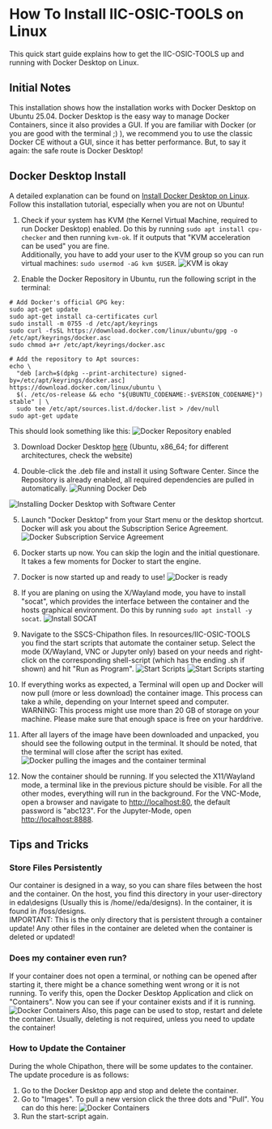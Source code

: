 # How To Install IIC-OSIC-TOOLS on Linux

This quick start guide explains how to get the IIC-OSIC-TOOLS up and running with Docker Desktop on Linux.

## Initial Notes

This installation shows how the installation works with Docker Desktop on Ubuntu 25.04. Docker Desktop is the easy way to manage Docker Containers, since it also provides a GUI. If you are familiar with Docker (or you are good with the terminal ;) ), we recommend you to use the classic Docker CE without a GUI, since it has better performance. But, to say it again: the safe route is Docker Desktop!

## Docker Desktop Install

A detailed explanation can be found on [Install Docker Desktop on Linux](https://docs.docker.com/desktop/setup/install/linux/). Follow this installation tutorial, especially when you are not on Ubuntu!


1. Check if your system has KVM (the Kernel Virtual Machine, required to run Docker Desktop) enabled. Do this by running
`sudo apt install cpu-checker` and then running `kvm-ok`. If it outputs that "KVM acceleration can be used" you are fine.  
Additionally, you have to add your user to the KVM group so you can run virtual machines: `sudo usermod -aG kvm $USER`.
![KVM is okay](./images/00_check_kvm.png)

2. Enable the Docker Repository in Ubuntu, run the following script in the terminal:
```
# Add Docker's official GPG key:
sudo apt-get update
sudo apt-get install ca-certificates curl
sudo install -m 0755 -d /etc/apt/keyrings
sudo curl -fsSL https://download.docker.com/linux/ubuntu/gpg -o /etc/apt/keyrings/docker.asc
sudo chmod a+r /etc/apt/keyrings/docker.asc

# Add the repository to Apt sources:
echo \
  "deb [arch=$(dpkg --print-architecture) signed-by=/etc/apt/keyrings/docker.asc] https://download.docker.com/linux/ubuntu \
  $(. /etc/os-release && echo "${UBUNTU_CODENAME:-$VERSION_CODENAME}") stable" | \
  sudo tee /etc/apt/sources.list.d/docker.list > /dev/null
sudo apt-get update
```
This should look something like this:
![Docker Repository enabled](./images/01_docker_repo.png)

3. Download Docker Desktop [here](https://desktop.docker.com/linux/main/amd64/docker-desktop-amd64.deb?utm_source=docker&utm_medium=webreferral&utm_campaign=docs-driven-download-linux-amd64) (Ubuntu, x86_64; for different architectures, check the website)

4. Double-click the .deb file and install it using Software Center. Since the Repository is already enabled, all required dependencies are pulled in automatically.
![Running Docker Deb](./images/02_docker_deb.png)

![Installing Docker Desktop with Software Center](./images/03_docker_deb_install.png)

5. Launch "Docker Desktop" from your Start menu or the desktop shortcut. Docker will ask you about the Subscription Serice Agreement.
![Docker Subscription Service Agreement](./images/04_first_start_agreement.png)

6. Docker starts up now. You can skip the login and the initial questionare. It takes a few moments for Docker to start the engine.

7. Docker is now started up and ready to use!
![Docker is ready](./images/05_docker_ready.png)

8. If you are planing on using the X/Wayland mode, you have to install "socat", which provides the interface between the container and the hosts graphical environment. Do this by running `sudo apt install -y socat`.
![Install SOCAT](./images/08_install_socat.png)

8. Navigate to the SSCS-Chipathon files. In resources/IIC-OSIC-TOOLS you find the start scripts that automate the container setup. Select the mode (X/Wayland, VNC or Jupyter only) based on your needs and right-click on the corresponding shell-script (which has the ending .sh if shown) and hit "Run as Program".
![Start Scripts](./images/06_resources_scripts.png)
![Start Scripts starting](./images/07_run_as_program.png)

9. If everything works as expected, a Terminal will open up and Docker will now pull (more or less download) the container image. This process can take a while, depending on your Internet speed and computer. WARNING: This process might use more than 20 GB of storage on your machine. Please make sure that enough space is free on your harddrive.

10. After all layers of the image have been downloaded and unpacked, you should see the following output in the terminal. It should be noted, that the terminal will close after the script has exited.
![Docker pulling the images and the container terminal](./images/09_starting_and_done.png)

11. Now the container should be running. If you selected the X11/Wayland mode, a terminal like in the previous picture should be visible.
For all the other modes, everything will run in the background. For the VNC-Mode, open a browser and navigate to [http://localhost:80](http://localhost:80), the default password is "abc123". For the Jupyter-Mode, open [http://localhost:8888](http://localhost:8888).

## Tips and Tricks

### Store Files Persistently
Our container is designed in a way, so you can share files between the host and the container. On the host, you find this directory in your user-directory in eda\designs (Usually this is /home/<username>/eda/designs). In the container, it is found in /foss/designs.  
IMPORTANT: This is the only directory that is persistent through a container update! Any other files in the container are deleted when the container is deleted or updated!

### Does my container even run?
If your container does not open a terminal, or nothing can be opened after starting it, there might be a chance something went wrong or it is not running. To verify this, open the Docker Desktop Application and click on "Containers". Now you can see if your container exists and if it is running.  
![Docker Containers](./images/13_docker_containers.png)
Also, this page can be used to stop, restart and delete the container. Usually, deleting is not required, unless you need to update the container!

### How to Update the Container
During the whole Chipathon, there will be some updates to the container. The update procedure is as follows:
1. Go to the Docker Desktop app and stop and delete the container.
2. Go to "Images". To pull a new version click the three dots and "Pull". You can do this here:
![Docker Containers](./images/12_docker_images.png)
3. Run the start-script again.